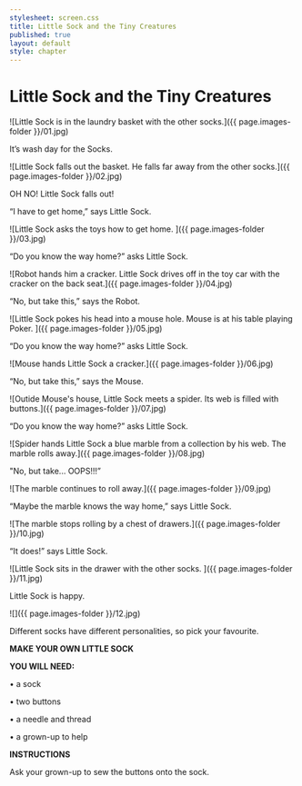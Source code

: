 ```yaml
---
stylesheet: screen.css
title: Little Sock and the Tiny Creatures
published: true
layout: default
style: chapter
---
```


# Little Sock and the Tiny Creatures

![Little Sock is in the laundry basket with the other socks.]({{ page.images-folder }}/01.jpg)

It’s wash day for the Socks.

![Little Sock falls out the basket. He falls far away from the other socks.]({{ page.images-folder }}/02.jpg)

OH NO! Little Sock falls out!

“I have to get home,” says Little Sock.

![Little Sock asks the toys how to get home. ]({{ page.images-folder }}/03.jpg)

“Do you know the way home?” asks Little Sock.

![Robot hands him a cracker. Little Sock drives off in the toy car with the cracker on the back seat.]({{ page.images-folder }}/04.jpg)

“No, but take this,” says the Robot.

![Little Sock pokes his head into a mouse hole. Mouse is at his table playing Poker. ]({{ page.images-folder }}/05.jpg)

“Do you know the way home?” asks Little Sock.

![Mouse hands Little Sock a cracker.]({{ page.images-folder }}/06.jpg)

“No, but take this,” says the Mouse.

![Outide Mouse's house, Little Sock meets a spider. Its web is filled with buttons.]({{ page.images-folder }}/07.jpg)

“Do you know the way home?” asks Little Sock.

![Spider hands Little Sock a blue marble from a collection by his web. The marble rolls away.]({{ page.images-folder }}/08.jpg)

"No, but take... OOPS!!!”

![The marble continues to roll away.]({{ page.images-folder }}/09.jpg)

“Maybe the marble knows the way home,” says Little Sock.

![The marble stops rolling by a chest of drawers.]({{ page.images-folder }}/10.jpg)

“It does!” says Little Sock.

![Little Sock sits in the drawer with the other socks. ]({{ page.images-folder }}/11.jpg)

Little Sock is happy.

![]({{ page.images-folder }}/12.jpg)

Different socks have different personalities, so pick your favourite.

**MAKE YOUR OWN LITTLE SOCK**

**YOU WILL NEED:**

• a sock

• two buttons

• a needle and thread

• a grown-up to help

**INSTRUCTIONS**

Ask your grown-up to sew the buttons onto the sock.
